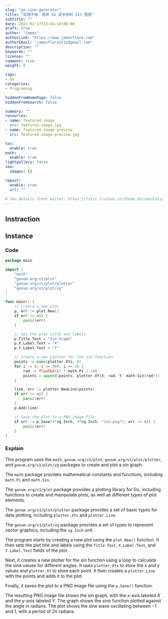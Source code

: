```yaml
---
slug: "go-sine-generator"
title: "实践手册：使用 Go 语言绘制 Sin 图像"
subtitle: ""
date: 2023-02-17T23:44:14+08:00
draft: true
author: "James"
authorLink: "https://www.jamesflare.com"
authorEmail: "jamesflare1212@gmail.com"
description: ""
keywords: ""
license: ""
comment: true
weight: 0

tags:
- Go
categories:
- Programing

hiddenFromHomePage: false
hiddenFromSearch: false

summary: ""
resources:
- name: featured-image
  src: featured-image.jpg
- name: featured-image-preview
  src: featured-image-preview.jpg

toc:
  enable: true
math:
  enable: true
lightgallery: false
seo:
  images: []

repost:
  enable: true
  url: ""

# See details front matter: https://fixit.lruihao.cn/theme-documentation-content/#front-matter
---
```


<!--more-->

## Instraction



## Instance

### Code

```go
package main

import (
    "math"
    "gonum.org/v1/plot"
    "gonum.org/v1/plot/plotter"
    "gonum.org/v1/plot/vg"
)

func main() {
    // Create a new plot
    p, err := plot.New()
    if err != nil {
        panic(err)
    }

    // Set the plot title and labels
    p.Title.Text = "Sin Graph"
    p.X.Label.Text = "X"
    p.Y.Label.Text = "Y"

    // Create a new plotter for the sin function
    points := make(plotter.XYs, 0)
    for i := 0; i <= 360; i += 10 {
        rad := float64(i) * math.Pi / 180
        points = append(points, plotter.XY{X: rad, Y: math.Sin(rad)})
    }

    line, err := plotter.NewLine(points)
    if err != nil {
        panic(err)
    }
    p.Add(line)

    // Save the plot to a PNG image file
    if err := p.Save(4*vg.Inch, 4*vg.Inch, "sin.png"); err != nil {
        panic(err)
    }
}
```

### Explain

This program uses the `math`, `gonum.org/v1/plot`, `gonum.org/v1/plot/plotter`, and `gonum.org/v1/plot/vg` packages to create and plot a sin graph.

The `math` package provides mathematical constants and functions, including `math.Pi` and `math.Sin`.

The `gonum.org/v1/plot` package provides a plotting library for Go, including functions to create and manipulate plots, as well as different types of plot elements.

The `gonum.org/v1/plot/plotter` package provides a set of basic types for data plotting, including `plotter.XYs` and `plotter.Line`.

The `gonum.org/v1/plot/vg` package provides a set of types to represent vector graphics, including the `vg.Inch` unit.

The program starts by creating a new plot using the `plot.New()` function. It then sets the plot title and labels using the `Title.Text`, `X.Label.Text`, and `Y.Label.Text` fields of the plot.

Next, it creates a new plotter for the sin function using a loop to calculate the sine values for different angles. It uses `plotter.XYs` to store the x and y values and `plotter.XY` to store each point. It then creates a `plotter.Line` with the points and adds it to the plot.

Finally, it saves the plot to a PNG image file using the `p.Save()` function.

The resulting PNG image file shows the sin graph, with the x-axis labeled $X$ and the y-axis labeled $Y$. The graph shows the sine function plotted against the angle in radians. The plot shows the sine wave oscillating between $-1$ and $1$, with a period of $2π$ radians.